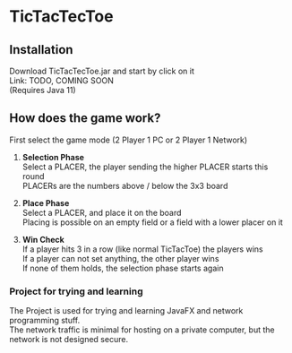 # TicTacTecToe
## Installation
Download TicTacTecToe.jar and start by click on it<br>
Link: TODO, COMING SOON<br>
(Requires Java 11)
## How does the game work?
First select the game mode (2 Player 1 PC or 2 Player 1 Network)

1. **Selection Phase**<br>
Select a PLACER, the player sending the higher PLACER starts this round<br>
PLACERs are the numbers above / below the 3x3 board

2. **Place Phase**<br>
Select a PLACER, and place it on the board<br>
Placing is possible on an empty field or a field with a lower placer on it

3. **Win Check**<br>
If a player hits 3 in a row (like normal TicTacToe) the players wins<br>
If a player can not set anything, the other player wins<br>
If none of them holds, the selection phase starts again

### Project for trying and learning
The Project is used for trying and learning JavaFX and network programming stuff.<br>
The network traffic is minimal for hosting on a private computer,
but the network is not designed secure.